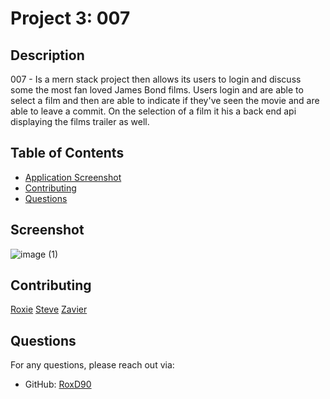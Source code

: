 # Project 3: 007


## Description

007 - Is a mern stack project then allows its users to login and discuss some the most fan loved James Bond films. Users login and are able to select a film and then are able to indicate if they've seen the movie and are able to leave a commit. On the selection of a film it his a back end api displaying the films trailer as well. 

## Table of Contents

- [Application Screenshot](#Screenshot)
- [Contributing](#contributing)
- [Questions](#questions)

## Screenshot

![image (1)](https://github.com/user-attachments/assets/fa2c88c5-bcec-4daa-bd13-22d7e967ce67)



## Contributing

[Roxie](https://github.com/RoxD90) 
[Steve](https://github.com/stevelomax1) 
[Zavier](https://github.com/zjack23)

## Questions

For any questions, please reach out via:

- GitHub: [RoxD90](https://github.com/RoxD90)
